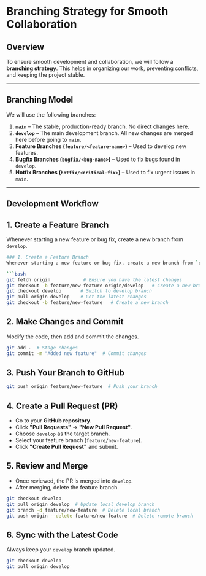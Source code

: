 # Branching Strategy for Smooth Collaboration

## Overview
To ensure smooth development and collaboration, we will follow a **branching strategy**. This helps in organizing our work, preventing conflicts, and keeping the project stable.

---

## Branching Model
We will use the following branches:

1. **`main`** – The stable, production-ready branch. No direct changes here.
2. **`develop`** – The main development branch. All new changes are merged here before going to `main`.
3. **Feature Branches (`feature/<feature-name>`)** – Used to develop new features.
4. **Bugfix Branches (`bugfix/<bug-name>`)** – Used to fix bugs found in `develop`.
5. **Hotfix Branches (`hotfix/<critical-fix>`)** – Used to fix urgent issues in `main`.

---

## Development Workflow

## 1. Create a Feature Branch
Whenever starting a new feature or bug fix, create a new branch from `develop`.

```bash
### 1. Create a Feature Branch
Whenever starting a new feature or bug fix, create a new branch from `develop`.

```bash
git fetch origin            # Ensure you have the latest changes
git checkout -b feature/new-feature origin/develop   # Create a new branch from develop
git checkout develop       # Switch to develop branch
git pull origin develop    # Get the latest changes
git checkout -b feature/new-feature   # Create a new branch
```
## 2. Make Changes and Commit

Modify the code, then add and commit the changes.

```sh
git add .  # Stage changes
git commit -m "Added new feature"  # Commit changes
```

## 3. Push Your Branch to GitHub

```sh
git push origin feature/new-feature  # Push your branch
```

## 4. Create a Pull Request (PR)

- Go to your **GitHub repository**.
- Click **"Pull Requests"** → **"New Pull Request"**.
- Choose `develop` as the target branch.
- Select your feature branch (`feature/new-feature`).
- Click **"Create Pull Request"** and submit.

## 5. Review and Merge

- Once reviewed, the PR is merged into `develop`.
- After merging, delete the feature branch.

```sh
git checkout develop
git pull origin develop  # Update local develop branch
git branch -d feature/new-feature  # Delete local branch
git push origin --delete feature/new-feature  # Delete remote branch
```

## 6. Sync with the Latest Code

Always keep your `develop` branch updated.

```sh
git checkout develop
git pull origin develop
```
